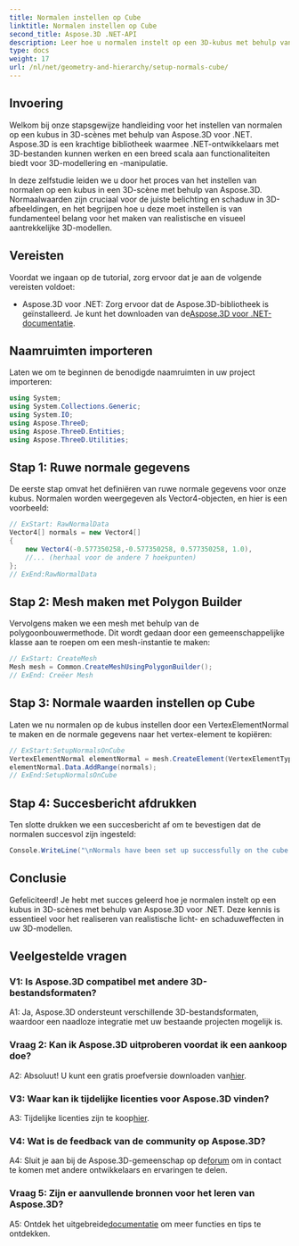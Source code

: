 ```yaml
---
title: Normalen instellen op Cube
linktitle: Normalen instellen op Cube
second_title: Aspose.3D .NET-API
description: Leer hoe u normalen instelt op een 3D-kubus met behulp van Aspose.3D voor .NET. Verbeter uw vaardigheden op het gebied van 3D-modelleren met deze stapsgewijze handleiding.
type: docs
weight: 17
url: /nl/net/geometry-and-hierarchy/setup-normals-cube/
---
```

## Invoering

Welkom bij onze stapsgewijze handleiding voor het instellen van normalen op een kubus in 3D-scènes met behulp van Aspose.3D voor .NET. Aspose.3D is een krachtige bibliotheek waarmee .NET-ontwikkelaars met 3D-bestanden kunnen werken en een breed scala aan functionaliteiten biedt voor 3D-modellering en -manipulatie.

In deze zelfstudie leiden we u door het proces van het instellen van normalen op een kubus in een 3D-scène met behulp van Aspose.3D. Normaalwaarden zijn cruciaal voor de juiste belichting en schaduw in 3D-afbeeldingen, en het begrijpen hoe u deze moet instellen is van fundamenteel belang voor het maken van realistische en visueel aantrekkelijke 3D-modellen.

## Vereisten

Voordat we ingaan op de tutorial, zorg ervoor dat je aan de volgende vereisten voldoet:

-  Aspose.3D voor .NET: Zorg ervoor dat de Aspose.3D-bibliotheek is geïnstalleerd. Je kunt het downloaden van de[Aspose.3D voor .NET-documentatie](https://reference.aspose.com/3d/net/).

## Naamruimten importeren

Laten we om te beginnen de benodigde naamruimten in uw project importeren:

```csharp
using System;
using System.Collections.Generic;
using System.IO;
using Aspose.ThreeD;
using Aspose.ThreeD.Entities;
using Aspose.ThreeD.Utilities;
```

## Stap 1: Ruwe normale gegevens

De eerste stap omvat het definiëren van ruwe normale gegevens voor onze kubus. Normalen worden weergegeven als Vector4-objecten, en hier is een voorbeeld:

```csharp
// ExStart: RawNormalData
Vector4[] normals = new Vector4[]
{
    new Vector4(-0.577350258,-0.577350258, 0.577350258, 1.0),
    //... (herhaal voor de andere 7 hoekpunten)
};
// ExEnd:RawNormalData
```

## Stap 2: Mesh maken met Polygon Builder

Vervolgens maken we een mesh met behulp van de polygoonbouwermethode. Dit wordt gedaan door een gemeenschappelijke klasse aan te roepen om een mesh-instantie te maken:

```csharp
// ExStart: CreateMesh
Mesh mesh = Common.CreateMeshUsingPolygonBuilder();
// ExEnd: Creëer Mesh
```

## Stap 3: Normale waarden instellen op Cube

Laten we nu normalen op de kubus instellen door een VertexElementNormal te maken en de normale gegevens naar het vertex-element te kopiëren:

```csharp
// ExStart:SetupNormalsOnCube
VertexElementNormal elementNormal = mesh.CreateElement(VertexElementType.Normal, MappingMode.ControlPoint, ReferenceMode.Direct) as VertexElementNormal;
elementNormal.Data.AddRange(normals);
// ExEnd:SetupNormalsOnCube
```

## Stap 4: Succesbericht afdrukken

Ten slotte drukken we een succesbericht af om te bevestigen dat de normalen succesvol zijn ingesteld:

```csharp
Console.WriteLine("\nNormals have been set up successfully on the cube.");
```

## Conclusie

Gefeliciteerd! Je hebt met succes geleerd hoe je normalen instelt op een kubus in 3D-scènes met behulp van Aspose.3D voor .NET. Deze kennis is essentieel voor het realiseren van realistische licht- en schaduweffecten in uw 3D-modellen.

## Veelgestelde vragen

### V1: Is Aspose.3D compatibel met andere 3D-bestandsformaten?

A1: Ja, Aspose.3D ondersteunt verschillende 3D-bestandsformaten, waardoor een naadloze integratie met uw bestaande projecten mogelijk is.

### Vraag 2: Kan ik Aspose.3D uitproberen voordat ik een aankoop doe?

A2: Absoluut! U kunt een gratis proefversie downloaden van[hier](https://releases.aspose.com/).

### V3: Waar kan ik tijdelijke licenties voor Aspose.3D vinden?

 A3: Tijdelijke licenties zijn te koop[hier](https://purchase.aspose.com/temporary-license/).

### V4: Wat is de feedback van de community op Aspose.3D?

 A4: Sluit je aan bij de Aspose.3D-gemeenschap op de[forum](https://forum.aspose.com/c/3d/18) om in contact te komen met andere ontwikkelaars en ervaringen te delen.

### Vraag 5: Zijn er aanvullende bronnen voor het leren van Aspose.3D?

 A5: Ontdek het uitgebreide[documentatie](https://reference.aspose.com/3d/net/) om meer functies en tips te ontdekken.
